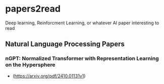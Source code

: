 # papers2read
Deep learning, Reinforcment Learning, or whatever AI paper interesting to read

## Natural Language Processing Papers

###  nGPT: Normalized Transformer with Representation Learning on the Hypersphere
- (https://arxiv.org/pdf/2410.01131v1) 
